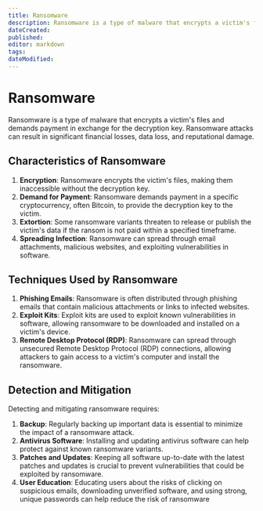 ```yaml
---
title: Ransomware
description: Ransomware is a type of malware that encrypts a victim's files and demands payment in exchange for the decryption key. Ransomware attacks can result in significant financial losses, data loss, and reputational damage.
dateCreated: 
published: 
editor: markdown
tags: 
dateModified: 
---
```

# Ransomware

Ransomware is a type of malware that encrypts a victim's files and demands payment in exchange for the decryption key. Ransomware attacks can result in significant financial losses, data loss, and reputational damage.

## Characteristics of Ransomware

1. **Encryption**: Ransomware encrypts the victim's files, making them inaccessible without the decryption key.
2. **Demand for Payment**: Ransomware demands payment in a specific cryptocurrency, often Bitcoin, to provide the decryption key to the victim.
3. **Extortion**: Some ransomware variants threaten to release or publish the victim's data if the ransom is not paid within a specified timeframe.
4. **Spreading Infection**: Ransomware can spread through email attachments, malicious websites, and exploiting vulnerabilities in software.

## Techniques Used by Ransomware

1. **Phishing Emails**: Ransomware is often distributed through phishing emails that contain malicious attachments or links to infected websites.
2. **Exploit Kits**: Exploit kits are used to exploit known vulnerabilities in software, allowing ransomware to be downloaded and installed on a victim's device.
3. **Remote Desktop Protocol (RDP)**: Ransomware can spread through unsecured Remote Desktop Protocol (RDP) connections, allowing attackers to gain access to a victim's computer and install the ransomware.

## Detection and Mitigation

Detecting and mitigating ransomware requires:

1. **Backup**: Regularly backing up important data is essential to minimize the impact of a ransomware attack.
2. **Antivirus Software**: Installing and updating antivirus software can help protect against known ransomware variants.
3. **Patches and Updates**: Keeping all software up-to-date with the latest patches and updates is crucial to prevent vulnerabilities that could be exploited by ransomware.
4. **User Education**: Educating users about the risks of clicking on suspicious emails, downloading unverified software, and using strong, unique passwords can help reduce the risk of ransomware